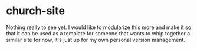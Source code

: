 ﻿# church-site

Nothing really to see yet. I would like to modularize this more and make it so that it can be used as a template for someone that wants to whip together a similar site for now, it's just up for my own personal version management.
